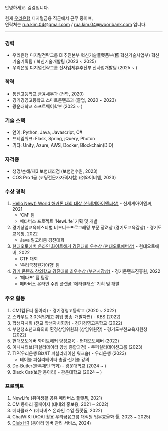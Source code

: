 안녕하세요. 김겸입니다.

현재 [우리은행](https://www.wooribank.com/) 디지털금융 직군에서 근무 중이며,  
연락처는 rua.kim.04@gmail.com / rua.kim.04@wooribank.com 입니다. 

---

### 경력
- 우리은행 디지털전략그룹 DI추진본부 혁신기술플랫폼부(舊 혁신기술사업부) 혁신기술기획팀 / 혁신기술개발팀 (2023 ~ 2025)  
- 우리은행 디지털전략그룹 신사업제휴추진부 신사업개발팀 (2025 ~ )

### 학력
- 통진고등학교 금융세무과 (전학, 2020)
- 경기경영고등학교 스마트콘텐츠과 (졸업, 2020 ~ 2023)
- 광운대학교 소프트웨어학부 (2023 ~ )

### 기술 스택
- 언어: Python, Java, Javascript, C#
- 프레임워크: Flask, Spring, jQuery, Photon
- 기타: Unity, Azure, AWS, Docker, Blockchain(DID)

### 자격증
- 생명/손해/제3 보험대리점 (보험연수원, 2023)
- COS Pro 1급 (코딩전문가자격시험) (㈜와이비엠, 2023)

### 수상 경력
1. [Hello New() World 해커톤 대회 대상 (신세계아이엔씨상)](http://hellonewworld.co.kr/bbs/board.php?bo_table=31&wr_id=8) - 신세계아이엔씨, 2021  
   - ‘CM’ 팀  
   - 메타버스 프로젝트 ‘NewLife’ 기획 및 개발
2. 경기상업교육페스티벌 비즈니스프로그래밍 부문 장려상 (경기도교육감상) - 경기도교육청, 2022  
   - Java 알고리즘 경진대회
3. [현대오토에버 온라인 화이트해커 경진대회 우수상 (현대오토에버상)](https://gm-h.goebc.kr/gm-h/na/ntt/selectNttInfo.do?mi=6609&bbsId=3638&nttSn=311491) - 현대오토에버, 2022  
   - CTF 대회  
   - ‘우리국정원가야함’ 팀
4. [경기 콘텐츠 창의학교 경진대회 최우수상 (부천시장상)](https://gm-h.goebc.kr/gm-h/na/ntt/selectNttInfo.do?mi=6609&bbsId=3638&nttSn=311490) - 경기콘텐츠진흥원, 2022  
   - ‘메타포’ 팀 팀장  
   - 메타버스 온라인 수업 플랫폼 ‘메타클래스’ 기획 및 개발

### 주요 활동
1. CM(컴퓨터 동아리) - 경기경영고등학교 (2020 ~ 2022)
2. 스카우트 3.0(직업계고 취업 방송-개발자편) - KBS (2022)
3. 학생자치회 (전교 학생자치회장) - 경기경영고등학교 (2022)
4. 부천청소년교육의회 환경상임위원회 (상임위원장) - 경기도부천교육지원청 (2022)
5. 현대오토에버 화이트해커 양성교육 - 현대오토에버 (2022)
6. 이니셔티브(퍼실리테이터 양성 종합과정) - 쿠퍼실리테이션그룹 (2023)
7. TIP(우리은행 Biz/IT 퍼실리테이션 워크숍) - 우리은행 (2023)  
   - 테이블 퍼실리테이터·총괄·신기술 강의
8. De-Butler(블록체인 학회) - 광운대학교 (2024 ~ )
9. Black Cat(보안 동아리) - 광운대학교 (2024 ~ )

### 프로젝트
1. NewLife (취미생활 공유 메타버스 플랫폼, 2021)
2. CM 동아리 홈페이지 (대내외 홍보용, 2021 ~ 2022)
3. 메타클래스 (메타버스 온라인 수업 플랫폼, 2022)
4. ChatWIKI (AOAI 활용 우리금융그룹 대직원 업무효율화 툴, 2023 ~ 2025)
5. [Club HR](https://club-hr-hnhzegg8bjb8affx.koreacentral-01.azurewebsites.net) (동아리 멤버 관리 서비스, 2024)
